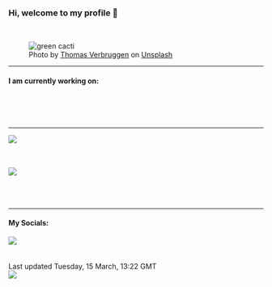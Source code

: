<h3>Hi, welcome to my profile 👋</h3>

<br />
<figure>
  <img
    src="https://images.unsplash.com/photo-1463936575829-25148e1db1b8?crop=entropy&cs=tinysrgb&fit=max&fm=jpg&ixid=MnwyNzQ3MDB8MHwxfHJhbmRvbXx8fHx8fHx8fDE2NDczNDcwNzA&ixlib=rb-1.2.1&q=80&w=1080&auto=format"
    alt="green cacti" 
  />
  <figcaption>Photo by <a
    href="https://unsplash.com/@thmsvrbrggn?utm_source=Profile%20readme&utm_medium=referral">Thomas Verbruggen</a> on <a
    href="https://unsplash.com/?utm_source=Profile%20readme&utm_medium=referral">Unsplash</a></figcaption>
</figure>


<hr />
<h4>I am currently working on:</h4>
<a href=""></a>

<br /><br /><br />

<hr />
<img
  src="https://github-readme-stats.vercel.app/api?username=shanelucy&show_icons=true&theme=calm"
/>
<br /><br /><br />

<img 
  src="https://github-readme-stats.vercel.app/api/top-langs/?username=shanelucy&theme=calm"
/>
<br /><br /><br /><br />
<hr />
<h4>My Socials:</h4>
<a href="https://uk.linkedin.com/in/shane-lucy-4735b616a">
  <img
    src="https://img.shields.io/badge/linkedin%20-%230077B5.svg?&style=for-the-badge&logo=linkedin&logoColor=white"
  />
</a>
<br /><br /><br />
Last updated Tuesday, 15 March, 13:22 GMT
<br />
<img
  src="https://github.com/ShaneLucy/ShaneLucy/workflows/README%20build/badge.svg"
/>
